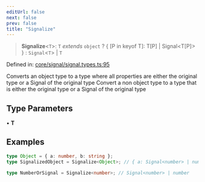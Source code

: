 ```yaml
---
editUrl: false
next: false
prev: false
title: "Signalize"
---
```


> **Signalize**\<`T`\>: `T` *extends* `object` ? \{ \[P in keyof T\]: T\[P\] \| Signal\<T\[P\]\> \} : `Signal`\<`T`\> \| `T`

Defined in: [core/signal/signal.types.ts:95](https://github.com/OfirTheOne/sigjs/blob/990f9c2a70d38ca041cbd102a37f74a99eedb608/sig/lib/core/signal/signal.types.ts#L95)

Converts an object type to a type where all properties are either the original type or a Signal of the original type
Convert a non object type to a type that is either the original type or a Signal of the original type

## Type Parameters

• **T**

## Examples

```ts
type Object = { a: number, b: string };
type SignalizedObject = Signalize<Object>; // { a: Signal<number> | number, b: Signal<string> | string }
```

```ts
type NumberOrSignal = Signalize<number>; // Signal<number> | number
```
